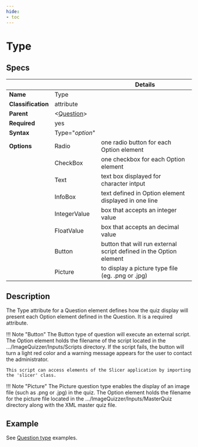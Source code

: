 ```yaml
---
hide:
- toc
---
```

# Type

## Specs

| ||Details|
|---|---|---|
| **Name** | Type ||
| **Classification** | attribute ||
| **Parent** | <[Question](index.md)\> ||
| **Required** | yes ||
| **Syntax** | Type="*option*" |  |
| **Options** | Radio |one radio button for each Option element|
|             | CheckBox |one checkbox for each Option element|
|             | Text |text box displayed for character intput |
|             | InfoBox |text defined in Option element displayed in one line |
|             | IntegerValue |box that accepts an integer value |
|             | FloatValue |box that accepts an decimal value |
|             | Button | button that will run external script defined in the Option element|
|             | Picture | to display a picture type file (eg. .png or .jpg)|

## Description

The Type attribute for a Question element defines how the quiz display will present each Option element defined in the Question.
It is a required attribute.

!!! Note "Button"
    The Button type of question will execute an external script. The Option element holds the filename
	of the script located in the .../ImageQuizzer/Inputs/Scripts directory.
	If the script fails, the button will turn a light red color and a warning message appears 
	for the user to contact the administrator.
	
	This script can access elements of the Slicer application by importing the 'slicer' class.
	
	
!!! Note "Picture"
	The Picture question type enables the display of an image file (such as .png or .jpg) in the quiz.
	The Option element holds the filename for the picture file located in the .../ImageQuizzer/Inputs/MasterQuiz directory
	along with the XML master quiz file.

## Example

See [Question type](../../../examples/example_question_type.md) examples.
